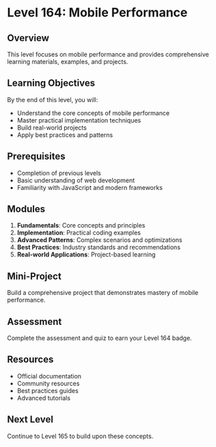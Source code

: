 # Level 164: Mobile Performance

## Overview
This level focuses on mobile performance and provides comprehensive learning materials, examples, and projects.

## Learning Objectives
By the end of this level, you will:
- Understand the core concepts of mobile performance
- Master practical implementation techniques
- Build real-world projects
- Apply best practices and patterns

## Prerequisites
- Completion of previous levels
- Basic understanding of web development
- Familiarity with JavaScript and modern frameworks

## Modules
1. **Fundamentals**: Core concepts and principles
2. **Implementation**: Practical coding examples
3. **Advanced Patterns**: Complex scenarios and optimizations
4. **Best Practices**: Industry standards and recommendations
5. **Real-world Applications**: Project-based learning

## Mini-Project
Build a comprehensive project that demonstrates mastery of mobile performance.

## Assessment
Complete the assessment and quiz to earn your Level 164 badge.

## Resources
- Official documentation
- Community resources
- Best practices guides
- Advanced tutorials

## Next Level
Continue to Level 165 to build upon these concepts.
